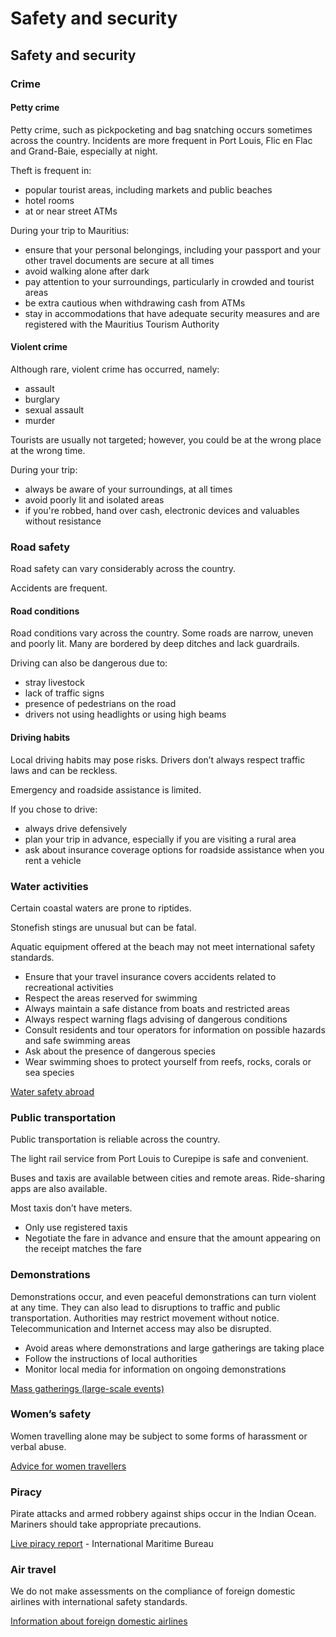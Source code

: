 # Safety and security

## Safety and security

### Crime

#### Petty crime

Petty crime, such as pickpocketing and bag snatching occurs sometimes across the country. Incidents are more frequent in Port Louis, Flic en Flac and Grand-Baie, especially at night.

Theft is frequent in:

* popular tourist areas, including markets and public beaches
* hotel rooms
* at or near street ATMs

During your trip to Mauritius:

* ensure that your personal belongings, including your passport and your other travel documents are secure at all times
* avoid walking alone after dark
* pay attention to your surroundings, particularly in crowded and tourist areas
* be extra cautious when withdrawing cash from ATMs
* stay in accommodations that have adequate security measures and are registered with the Mauritius Tourism Authority

#### Violent crime

Although rare, violent crime has occurred, namely:

* assault
* burglary
* sexual assault
* murder

Tourists are usually not targeted; however, you could be at the wrong place at the wrong time.

During your trip:

* always be aware of your surroundings, at all times
* avoid poorly lit and isolated areas
* if you're robbed, hand over cash, electronic devices and valuables without resistance

### Road safety

Road safety can vary considerably across the country.

Accidents are frequent.

#### Road conditions

Road conditions vary across the country. Some roads are narrow, uneven and poorly lit. Many are bordered by deep ditches and lack guardrails.

Driving can also be dangerous due to:

* stray livestock
* lack of traffic signs
* presence of pedestrians on the road
* drivers not using headlights or using high beams

#### Driving habits

Local driving habits may pose risks. Drivers don’t always respect traffic laws and can be reckless.

Emergency and roadside assistance is limited.

If you chose to drive:

* always drive defensively
* plan your trip in advance, especially if you are visiting a rural area
* ask about insurance coverage options for roadside assistance when you rent a vehicle

### Water activities

Certain coastal waters are prone to riptides.

Stonefish stings are unusual but can be fatal.

Aquatic equipment offered at the beach may not meet international safety standards.

* Ensure that your travel insurance covers accidents related to recreational activities
* Respect the areas reserved for swimming
* Always maintain a safe distance from boats and restricted areas
* Always respect warning flags advising of dangerous conditions
* Consult residents and tour operators for information on possible hazards and safe swimming areas
* Ask about the presence of dangerous species
* Wear swimming shoes to protect yourself from reefs, rocks, corals or sea species

[Water safety abroad](https://travel.gc.ca/travelling/health-safety/water-safety)

### Public transportation

Public transportation is reliable across the country.

The light rail service from Port Louis to Curepipe is safe and convenient.

Buses and taxis are available between cities and remote areas. Ride-sharing apps are also available.

Most taxis don’t have meters.

* Only use registered taxis
* Negotiate the fare in advance and ensure that the amount appearing on the receipt matches the fare

### Demonstrations

Demonstrations occur, and even peaceful demonstrations can turn violent at any time. They can also lead to disruptions to traffic and public transportation. Authorities may restrict movement without notice. Telecommunication and Internet access may also be disrupted.

* Avoid areas where demonstrations and large gatherings are taking place
* Follow the instructions of local authorities
* Monitor local media for information on ongoing demonstrations

[Mass gatherings (large-scale events)](https://travel.gc.ca/travelling/health-safety/mass-gatherings)

### Women’s safety

Women travelling alone may be subject to some forms of harassment or verbal abuse.

[Advice for women travellers](https://travel.gc.ca/travelling/health-safety/advice-for-women-travellers "Advice for women travellers")

### Piracy

Pirate attacks and armed robbery against ships occur in the Indian Ocean. Mariners should take appropriate precautions.

[Live piracy report](https://icc-ccs.org/index.php/piracy-reporting-centre) - International Maritime Bureau

### Air travel

We do not make assessments on the compliance of foreign domestic airlines with international safety standards.

[Information about foreign domestic airlines](https://travel.gc.ca/air/in-flight-safety#other)